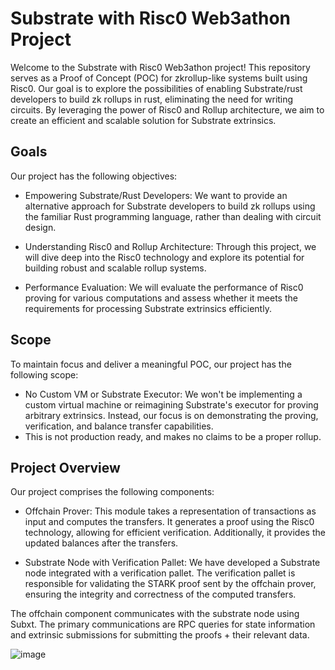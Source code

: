 # Substrate with Risc0 Web3athon Project

Welcome to the Substrate with Risc0 Web3athon project! This repository serves as a Proof of Concept (POC) for zkrollup-like systems built using Risc0. Our goal is to explore the possibilities of enabling Substrate/rust developers to build zk rollups in rust, eliminating the need for writing circuits. By leveraging the power of Risc0 and Rollup architecture, we aim to create an efficient and scalable solution for Substrate extrinsics.

## Goals

Our project has the following objectives:

- Empowering Substrate/Rust Developers: We want to provide an alternative approach for Substrate developers to build zk rollups using the familiar Rust programming language, rather than dealing with circuit design.

- Understanding Risc0 and Rollup Architecture: Through this project, we will dive deep into the Risc0 technology and explore its potential for building robust and scalable rollup systems.

- Performance Evaluation: We will evaluate the performance of Risc0 proving for various computations and assess whether it meets the requirements for processing Substrate extrinsics efficiently.

## Scope

To maintain focus and deliver a meaningful POC, our project has the following scope:

- No Custom VM or Substrate Executor: We won't be implementing a custom virtual machine or reimagining Substrate's executor for proving arbitrary extrinsics. Instead, our focus is on demonstrating the proving, verification, and balance transfer capabilities.
- This is not production ready, and makes no claims to be a proper rollup.

## Project Overview

Our project comprises the following components:

- Offchain Prover: This module takes a representation of transactions as input and computes the transfers. It generates a proof using the Risc0 technology, allowing for efficient verification. Additionally, it provides the updated balances after the transfers.

- Substrate Node with Verification Pallet: We have developed a Substrate node integrated with a verification pallet. The verification pallet is responsible for validating the STARK proof sent by the offchain prover, ensuring the integrity and correctness of the computed transfers.

The offchain component communicates with the substrate node using Subxt. The primary communications are RPC queries for state information and extrinsic submissions for submitting the proofs + their relevant data.

![image](https://github.com/justinFrevert/substrate-web3athon-2023/assets/81839854/c84f8819-57a8-46a8-8232-bcab2da2480e)
